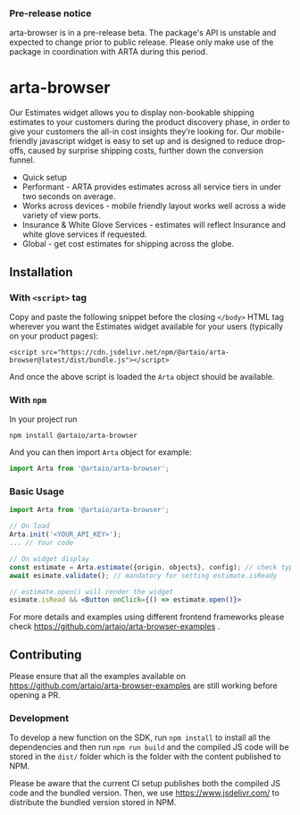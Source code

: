 ### Pre-release notice

arta-browser is in a pre-release beta. The package's API is unstable and expected to change prior to public release. Please only make use of the package in coordination with ARTA during this period.

# arta-browser

Our Estimates widget allows you to display non-bookable shipping estimates to your customers during the product discovery phase, in order to give your customers the all-in cost insights they’re looking for. Our mobile-friendly javascript widget is easy to set up and is designed to reduce drop-offs, caused by surprise shipping costs, further down the conversion funnel.

- Quick setup
- Performant - ARTA provides estimates across all service tiers in under two seconds on average.
- Works across devices - mobile friendly layout works well across a wide variety of view ports.
- Insurance & White Glove Services - estimates will reflect Insurance and white glove services if requested.
- Global - get cost estimates for shipping across the globe.

## Installation

### With `<script>` tag 

Copy and paste the following snippet before the closing `</body>` HTML tag wherever you want the Estimates widget available for your users (typically on your product pages):

```
<script src="https://cdn.jsdelivr.net/npm/@artaio/arta-browser@latest/dist/bundle.js"></script>
```
And once the above script is loaded the `Arta` object should be available.
### With `npm`

In your project run
```
npm install @artaio/arta-browser
```

And you can then import `Arta` object for example:

```js
import Arta from '@artaio/arta-browser';
```

### Basic Usage
```jsx
import Arta from '@artaio/arta-browser';

// On load
Arta.init('<YOUR_API_KEY>');
... // Your code

// On widget display
const estimate = Arta.estimate({origin, objects}, config); // check types for more details
await esimate.validate(); // mandatory for setting estimate.isReady

// estimate.open() will render the widget
esimate.isRead && <Button onClick={() => estimate.open()}> 
```
For more details and examples using different frontend frameworks please check https://github.com/artaio/arta-browser-examples .

## Contributing

Please ensure that all the examples available on https://github.com/artaio/arta-browser-examples are still working before opening a PR.

### Development
To develop a new function on the SDK, run `npm install` to install all the dependencies and then run `npm run build` and the compiled JS code will be stored in the `dist/` folder which is the folder with the content published to NPM.

Please be aware that the current CI setup publishes both the compiled JS code and the bundled version. Then, we use https://www.jsdelivr.com/ to distribute the bundled version stored in NPM.